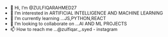 - 👋 Hi, I’m @ZULFIQARAHMED27
- 👀 I’m interested in ARTIFICIAL INTELLIGENCE AND MACHINE LEARNING
- 🌱 I’m currently learning ...JS,PYTHON,REACT
- 💞️ I’m looking to collaborate on ...AI AND ML PROJECTS
- 📫 How to reach me ...@zulfiqar._.syed - instagram

<!---
ZULFIQARAHMED27/ZULFIQARAHMED27 is a ✨ special ✨ repository because its `README.md` (this file) appears on your GitHub profile.
You can click the Preview link to take a look at your changes.
--->
